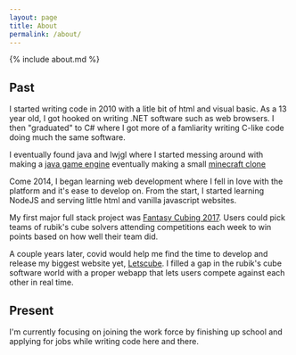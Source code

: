 ```yaml
---
layout: page
title: About
permalink: /about/
---
```


{% include about.md %}

## Past

I started writing code in 2010 with a litle bit of html and visual basic. As a 13 year old, I got hooked on writing .NET software such as web browsers. I then "graduated" to C# where I got more of a famliarity writing C-like code doing much the same software.

I eventually found java and lwjgl where I started messing around with making a [java game engine](https://github.com/coder13/VEngine) eventually making a small [minecraft clone](https://github.com/coder13/Warrios)

Come 2014, I began learning web development where I fell in love with the platform and it's ease to develop on. From the start, I started learning NodeJS and serving little html and vanilla javascript websites.

My first major full stack project was [Fantasy Cubing 2017](https://github.com/coder13/fantasycubing). Users could pick teams of rubik's cube solvers attending competitions each week to win points based on how well their team did. 

A couple years later, covid would help me find the time to develop and release my biggest website yet, [Letscube](https://github.com/coder13/letscube). I filled a gap in the rubik's cube software world with a proper webapp that lets users compete against each other in real time. 

## Present

I'm currently focusing on joining the work force by finishing up school and applying for jobs while writing code here and there. 